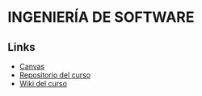 # INGENIERÍA DE SOFTWARE

## Links
- [Canvas](https://cursos.canvas.uc.cl/courses/5527)
- [Repositorio del curso](https://github.com/IIC2143-2020-1/proyecto)
- [Wiki del curso](https://github.com/iic2143-2020-1/proyecto/wiki)
